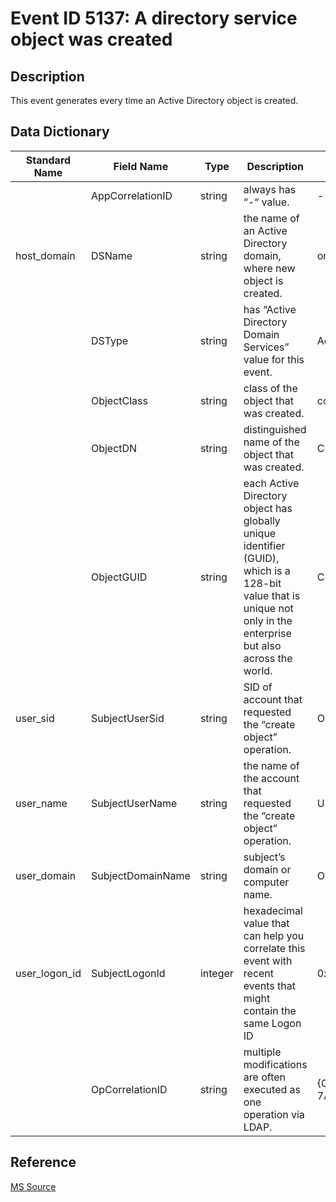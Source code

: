 # Event ID 5137: A directory service object was created

## Description

This event generates every time an Active Directory object is created.

## Data Dictionary

|Standard Name|Field Name|Type|Description|Sample Value|
|----------------|----------------|----------------|----------------|----------------|
||AppCorrelationID|string|always has “-“ value.|-|
|host_domain|DSName|string|the name of an Active Directory domain, where new object is created.|org.local|
||DSType|string|has “Active Directory Domain Services” value for this event.|Active Directory Domain Services|
||ObjectClass|string|class of the object that was created.|computer|
||ObjectDN|string|distinguished name of the object that was created.|CN=Win2003,CN=Users,DC=org,DC=local|
||ObjectGUID|string|each Active Directory object has globally unique identifier (GUID), which is a 128-bit value that is unique not only in the enterprise but also across the world.|CN=Win2003,CN=Users,DC=org,DC=local|
|user_sid|SubjectUserSid|string|SID of account that requested the “create object” operation.|ORG\IserA|
|user_name|SubjectUserName|string|the name of the account that requested the “create object” operation.|UserA|
|user_domain|SubjectDomainName|string|subject’s domain or computer name.|ORG|
|user_logon_id|SubjectLogonId|integer|hexadecimal value that can help you correlate this event with recent events that might contain the same Logon ID|0x432344|
||OpCorrelationID|string|multiple modifications are often executed as one operation via LDAP.|{02647639-8626-43CE-AFE6-7AA1AD657739}|

## Reference

[MS Source](https://github.com/MicrosoftDocs/windows-itpro-docs/blob/master/windows/security/threat-protection/auditing/event-5137.md)